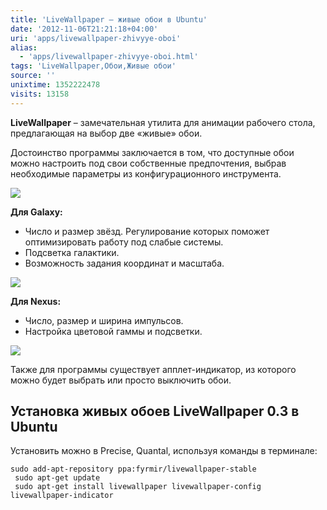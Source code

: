 ```yaml
---
title: 'LiveWallpaper – живые обои в Ubuntu'
date: '2012-11-06T21:21:18+04:00'
uri: 'apps/livewallpaper-zhivyye-oboi'
alias: 
  - 'apps/livewallpaper-zhivyye-oboi.html'
tags: 'LiveWallpaper,Обои,Живые обои'
source: ''
unixtime: 1352222478
visits: 13158
---
```

**LiveWallpaper** – замечательная утилита для анимации рабочего стола, предлагающая на выбор две «живые» обои.

Достоинство программы заключается в том, что доступные обои можно настроить под свои собственные предпочтения, выбрав необходимые параметры из конфигурационного инструмента.

[![](img/2012/11/06/21-00/livewallpaper-3-8161570719-o.jpg)](img/2012/11/06/21-00/livewallpaper-3-8161570719-o.jpg)

**Для Galaxy:**

*   Число и размер звёзд. Регулирование которых поможет оптимизировать работу под слабые системы.
*   Подсветка галактики.
*   Возможность задания координат и масштаба.

[![](img/2012/11/06/21-00/livewallpaper-1-8161603658-o.jpg)](img/2012/11/06/21-00/livewallpaper-1-8161603658-o.jpg)

**Для Nexus:**

*   Число, размер и ширина импульсов.
*   Настройка цветовой гаммы и подсветки.

[![](img/2012/11/06/21-00/livewallpaper-2-8161603490-o.jpg)](img/2012/11/06/21-00/livewallpaper-2-8161603490-o.jpg)

Также для программы существует апплет-индикатор, из которого можно будет выбрать или просто выключить обои.

## Установка живых обоев LiveWallpaper 0.3 в Ubuntu

Установить можно в Precise, Quantal, используя команды в терминале:

```
sudo add-apt-repository ppa:fyrmir/livewallpaper-stable
 sudo apt-get update
 sudo apt-get install livewallpaper livewallpaper-config livewallpaper-indicator
```
